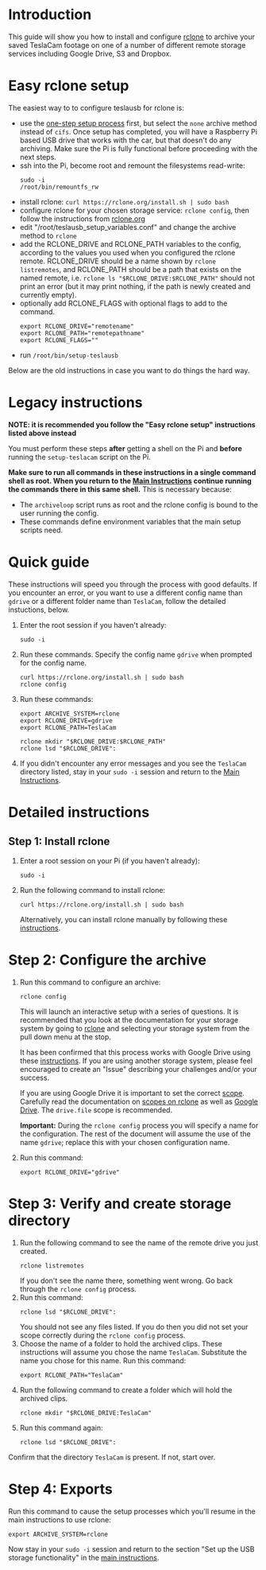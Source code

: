 # Introduction

This guide will show you how to install and configure [rclone](https://rclone.org/) to archive your saved TeslaCam footage on one of a number of different remote storage services including Google Drive, S3 and Dropbox.

# Easy rclone setup

The easiest way to to configure teslausb for rclone is:

- use the [one-step setup process](OneStepSetup.md) first, but select the `none` archive method instead of `cifs`. Once setup has completed, you will have a Raspberry Pi based USB drive that works with the car, but that doesn't do any archiving. Make sure the Pi is fully functional before proceeding with the next steps.
- ssh into the Pi, become root and remount the filesystems read-write:
  ```
  sudo -i
  /root/bin/remountfs_rw
  ```
- install rclone: `curl https://rclone.org/install.sh | sudo bash`
- configure rclone for your chosen storage service: `rclone config`, then follow the instructions from [rclone.org](https://rclone.org/)
- edit "/root/teslausb_setup_variables.conf" and change the archive method to `rclone`
- add the RCLONE_DRIVE and RCLONE_PATH variables to the config, according to the values you used when you configured the rclone remote.
  RCLONE_DRIVE should be a name shown by `rclone listremotes`, and RCLONE_PATH should be a path that exists on the named remote, i.e. `rclone ls "$RCLONE_DRIVE:$RCLONE_PATH"` should not print an error (but it may print nothing, if the path is newly created and currently empty).
- optionally add RCLONE_FLAGS with optional flags to add to the command.
  ```
  export RCLONE_DRIVE="remotename"
  export RCLONE_PATH="remotepathname"
  export RCLONE_FLAGS=""
  ```
- run `/root/bin/setup-teslausb`

Below are the old instructions in case you want to do things the hard way.



# Legacy instructions

**NOTE: it is recommended you follow the "Easy rclone setup" instructions listed above instead**

You must perform these steps **after** getting a shell on the Pi and **before** running the `setup-teslacam` script on the Pi.

**Make sure to run  all commands in these instructions in a single command shell as root. When you return to the [Main Instructions](/README.md) continue running the commands there in this same shell.** This is necessary because:
* The `archiveloop` script runs as root and the rclone config is bound to the user running the config.
* These commands define environment variables that the main setup scripts need.

# Quick guide
These instructions will speed you through the process with good defaults. If you encounter an error, or you want to use a different config name than `gdrive` or a different folder name than `TeslaCam`, follow the detailed instuctions, below.

1. Enter the root session if you haven't already:
   ```
   sudo -i
   ```
1. Run these commands. Specify the config name `gdrive` when prompted for the config name.
   ```
   curl https://rclone.org/install.sh | sudo bash
   rclone config
   ```
1. Run these commands:
   ```
   export ARCHIVE_SYSTEM=rclone
   export RCLONE_DRIVE=gdrive
   export RCLONE_PATH=TeslaCam

   rclone mkdir "$RCLONE_DRIVE:$RCLONE_PATH"
   rclone lsd "$RCLONE_DRIVE":
   ```
1. If you didn't encounter any error messages and you see the `TeslaCam` directory listed, stay in your `sudo -i` session  and return to the [Main Instructions](../README.md).

# Detailed instructions
## Step 1: Install rclone
1. Enter a root session on your Pi (if you haven't already):
   ```
   sudo -i
   ```
2. Run the following command to install rclone:
    ```
    curl https://rclone.org/install.sh | sudo bash
    ```
    Alternatively, you can install rclone manually by following these [instructions](https://rclone.org/install/).

# Step 2: Configure the archive
1. Run this command to configure an archive:
    ```
    rclone config
    ```
    This will launch an interactive setup with a series of questions. It is recommended that you look at the documentation for your storage system by going to [rclone](https://rclone.org/) and selecting your storage system from the pull down menu at the stop.

    It has been confirmed that this process works with Google Drive using these [instructions](https://rclone.org/drive/). If you are using another storage system, please feel encouraged to create an     "Issue" describing your challenges and/or your success.

    If you are using Google Drive it is important to set the correct [scope](https://rclone.org/drive/#scopes). Carefully read the documentation on [scopes on rclone](https://rclone.org/drive/#scopes) as well as [Google Drive](https://developers.google.com/drive/api/v3/about-auth). The `drive.file` scope is recommended.

    **Important:** During the `rclone config` process you will specify a name for the configuration. The rest of the document will assume the use of the name `gdrive`; replace this with your chosen configuration name.

1. Run this command:
   ```
   export RCLONE_DRIVE="gdrive"
   ```
# Step 3: Verify and create storage directory

1. Run the following command to see the name of the remote drive you just created.
    ```
    rclone listremotes
    ```
    If you don't see the name there, something went wrong. Go back through the `rclone config` process.
1. Run this command:
    ```
    rclone lsd "$RCLONE_DRIVE":
    ```
    You should not see any files listed. If you do then you did not set your scope correctly during the `rclone config` process.
1. Choose the name of a folder to hold the archived clips. These instructions will assume you chose the name `TeslaCam`. Substitute the name you chose for this name. Run this command:
    ```
    export RCLONE_PATH="TeslaCam"
    ```
1. Run the following command to create a folder which will hold the archived clips.
    ```
    rclone mkdir "$RCLONE_DRIVE:TeslaCam"
    ```
1. Run this command again:
    ```
    rclone lsd "$RCLONE_DRIVE":
    ```
Confirm that the directory `TeslaCam` is present. If not, start over.

# Step 4: Exports
Run this command to cause the setup processes which you'll resume in the main instructions to use rclone:
```
export ARCHIVE_SYSTEM=rclone
```
Now stay in your `sudo -i` session and return to the section "Set up the USB storage functionality" in the [main instructions](../README.md).
